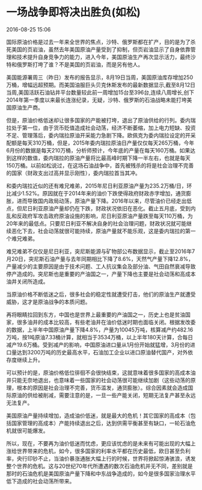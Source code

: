 # 一场战争即将决出胜负(如松)

2016-08-25 15:06

国际原油价格是过去一年来全世界的焦点，沙特、俄罗斯都在扩产，目的是为了杀死美国的页岩油，虽然去年美国原油产量受到了抑制，但页岩油显示了自身依靠管理和技术提升自身竞争力的能力，进入今年，美国原油生产再次显示活力，最终沙特和俄罗斯打垮了谁？不是美国的页岩油，而是另有他人。

美国能源署周三（昨日）发布的报告显示，8月19日当周，美国原油库存增加250万桶，增幅远超预期。而美国油服巨头贝克休斯发布的最新数据显示,截至8月12日当周,美国活跃石油钻井平台数量较此前一周增加15台至396台,连续八周增长,创下2014年第一季度以来最长连涨纪录，无疑，沙特、俄罗斯的石油战略未能打垮美国原油生产商。

但是，原油价格低迷却让很多国家的产能被打垮，退出了原油供给的行列。委内瑞拉处于第一位，由于货币贬值造成社会动荡，经济不断萎缩，加上电力短缺、投资不足、管理落后，委内瑞拉原油开采能力急剧下降。欧佩克为委内瑞拉设定的开采配额是每天310万桶，但是，2015年委内瑞拉原油日产量仅仅每天265万桶，今年6月份的数据是每天210万桶，分析师预计，今年底的产量在每天160万桶。如果达到这样的数值，委内瑞拉的原油产量将比最高峰时期下降一半左右，也就是每天150万桶。以前如松说过，在这场石油战争中，首先被残杀的将是社会治理不完善的国家（财政支出过高并显示刚性），委内瑞拉首当其冲。

和委内瑞拉近似的还有难兄难弟，2015年尼日利亚原油产量为235.2万桶/日，环比减少1.52%。原因就在于2014年来的油价下跌使得政府财政赤字增加，通货膨胀，进而导致国内政局动荡，原油产量下降。2016年以来，尽管油价已经走出低点，但尼日利亚原油产量却仍在下跌，财政状况依旧在恶化。截止五月底，受到内乱和反政府军攻击政府原油设施的影响，尼日利亚原油产量跌至每天110万桶，为20年来的最低点。只要尼日利亚不解决自身的社会治理问题，财政状况就可能继续恶化下去，社会动荡就很可能持续，原油产量就不能乐观，这是委内瑞拉的第一个难兄难弟。

难兄难弟不仅仅是尼日利亚，突尼斯能源与矿物部公布数据显示，截止至2016年7月20日，突尼斯石油产量与去年同期相比下降了8.6%，天然气产量下降12.8%，产量减少的主要原因是由于技术问题、工人抗议集会及部分油、气田自然衰减导致停产造成的。突尼斯也是重要的产油国之一，产量下降也主要是社会动荡和高成本油井关闭所造成。

当原油价格不断低迷之后，很多社会的稳定性就遭受打击，他们的原油生产就遭受威胁，这才是原油战争的本质问题。

再将眼睛拉回到东方，中国也是世界上最重要的产油国之一，历史上也是贫油国家，很多油井的成本比较高，有些老油井在油价低迷时期也面临关闭。根据发改委的数据，上半年中国原油产量下降4.8%，产量为10045万吨，核算减产约482.16万吨，按1吨原油7.33桶计算，就相当于3534万桶，以上半年180天计算，合每日减产19.6万桶。受到减产的影响，中国原油进口量从1月份开始就猛增，3月份的进口量达到3200万吨的历史最高水平，石油加工企业以进口原油替代国产，对外依存度继续上升。

可以预计的是，原油价格低位徘徊不会很快结束，这就意味着很多国家的高成本油井只能无奈地退出，也意味着一些国家的社会动荡很可能继续加剧（这些动荡的原理，根本的原因是社会治理不完善，货币滥发，通货膨胀）。综合因素就会造成国际原油的供给被削减，需要注意的是，一旦一些产能关闭，短期无法复产甚至永远无法复产。

美国原油产量持续增加，造成油价低迷，就是最大的危机！其它国家的高成本（包括国家管理的高成本）产能持续退出之后，达到供需平衡甚至有缺口，一轮石油危机就很可能爆发。

所以，现在，不要再为油价低迷而忧虑，更应该忧虑的是未来有可能出现的大幅上涨给世界带来的危机，如今，很多国家的利率水平都在历史最低，欧日甚至负利率，央行印钞不止，当油价暴涨通胀大幅上行的时候，世界将掀起惊涛骇浪，诱发整个世界的危机。这与20世纪70年代所遭遇的数次石油危机并无不同，差别就是那时的石油危机是美国原油产量下降和中东战争造成的，如今是很多国家治理水平低下造成的社会动荡所带来。